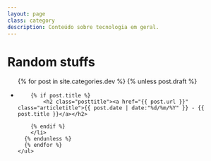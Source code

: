 ```yaml
---
layout: page
class: category
description: Conteúdo sobre tecnologia em geral.
---
```

# Random stuffs


<ul id="posts">
      {% for post in site.categories.dev %}
      {% unless post.draft %}
        <li class="post">
      
        {% if post.title %}
            <h2 class="posttitle"><a href="{{ post.url }}" class="articletitle">{{ post.date | date:"%d/%m/%Y" }} - {{ post.title }}</a></h2>
            
        {% endif %}
        </li>
      {% endunless %}
      {% endfor %}
    </ul>